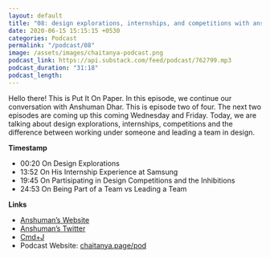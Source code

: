 ```yaml
---
layout: default
title: "08: design explorations, internships, and competitions with anshuman"
date: 2020-06-15 15:15:15 +0530
categories: Podcast
permalink: "/podcast/08"
image: /assets/images/chaitanya-podcast.png
podcast_link: https://api.substack.com/feed/podcast/762799.mp3
podcast_duration: "31:18"
podcast_length:
---
```

Hello there! This is Put It On Paper. In this episode, we continue our conversation with Anshuman Dhar. This is episode two of four. The next two episodes are coming up this coming Wednesday and Friday. Today, we are talking about design explorations, internships, competitions and the difference between working under someone and leading a team in design.

**Timestamp**

- 00:20 On Design Explorations
- 13:52 On His Internship Experience at Samsung
- 19:45 On Partisipating in Design Competitions and the Inhibitions
- 24:53 On Being Part of a Team vs Leading a Team

**Links**

- [Anshuman’s Website](https://www.anshumandhar.com/)
- [Anshuman’s Twitter](https://twitter.com/ans_humane/)
- [Cmd+J](https://www.cmdplusj.in/)
- Podcast Website: [chaitanya.page/pod](https://chaitanya.page/pod)
